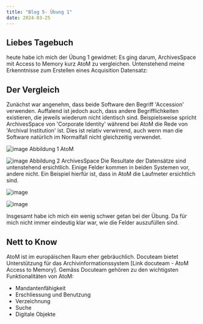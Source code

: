 ```yaml
---
title: "Blog 5- Übung 1"
date: 2024-03-25
---
```


## Liebes Tagebuch
heute habe ich mich der Übung 1 gewidmet: Es ging darum, ArchivesSpace mit Access to Memory kurz AtoM zu vergleichen. Untenstehend meine Erkenntnisse zum Erstellen eines Acquisition Datensatz:
## Der Vergleich
Zunächst war angenehm, dass beide Software den Begriff 'Accession' verwenden. Auffalend ist jedoch auch, dass andere Begrifflichkeiten existieren, die jeweils wiederum nicht identisch sind. Beispielsweise spricht ArchivesSpace von 'Corporate Identity' während bei AtoM die Rede von 'Archival Institution' ist. Dies ist relativ verwirrend, auch wenn man die Software natürlich im Normalfall nicht gleichzeitig verwendet.

![image](https://github.com/nathaliewic/lerntagebuch/assets/160014832/b2c898fc-b1f2-4c25-a359-9484a95814ec)
Abbildung 1 AtoM

![image](https://github.com/nathaliewic/lerntagebuch/assets/160014832/a3d29be8-415f-4f34-be9a-21a3c6bfbf90)
Abbildung 2 ArchivesSpace
Die Resultate der Datensätze sind untenstehend ersichtlich. Einige Felder kommen in beiden Systemen vor, andere nicht. Ein Beispiel hierfür ist, dass in AtoM die Laufmeter ersichtlich sind.

![image](https://github.com/nathaliewic/lerntagebuch/assets/160014832/7ef6f77f-f2ee-4a2d-9b50-7c3543903835)

![image](https://github.com/nathaliewic/lerntagebuch/assets/160014832/50076695-2326-4a22-b8e8-4407700e230b)

 
Insgesamt habe ich mich ein wenig schwer getan bei der Übung. Da für mich nicht immer eindeutig klar war, wie die Felder auszufüllen sind. 

## Nett to Know
AtoM ist im europäischen Raum eher gebräuchlich. Docuteam bietet Unterstützung für das Archivinformationssystem [Link docuteam - AtoM Access to Memory]. Gemäss Docuteam gehören zu den wichtigsten Funktionalitäten von AtoM:
-	Mandantenfähigkeit
-	Erschliessung und Benutzung
-	Verzeichnung
-	Suche
-	Digitale Objekte

